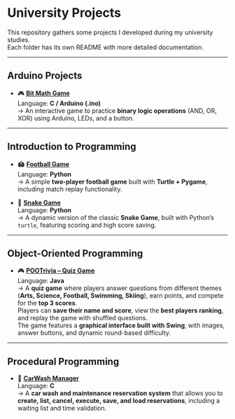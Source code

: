 # University Projects  

This repository gathers some projects I developed during my university studies.  
Each folder has its own README with more detailed documentation.  

---

## Arduino Projects
- 🎮 [**Bit Math Game**](arduino-project)  
  Language: **C / Arduino (.ino)**  
  → An interactive game to practice **binary logic operations** (AND, OR, XOR) using Arduino, LEDs, and a button.  


---

## Introduction to Programming
- 🏟️ [**Football Game**](introduction-to-programming/football)  
  Language: **Python**  
  → A simple **two-player football game** built with **Turtle + Pygame**, including match replay functionality.  

- 🐍 [**Snake Game**](introduction-to-programming/snake)  
  Language: **Python**  
  → A dynamic version of the classic **Snake Game**, built with Python’s `turtle`, featuring scoring and high score saving. 

--- 

## Object-Oriented Programming
- 🎮 [**POOTrivia – Quiz Game**](object-oriented-programming)  
  Language: **Java**  
  → A **quiz game** where players answer questions from different themes (**Arts, Science, Football, Swimming, Skiing**), earn points, and compete for the **top 3 scores**.  
  Players can **save their name and score**, view the **best players ranking**, and replay the game with shuffled questions.  
  The game features a **graphical interface built with Swing**, with images, answer buttons, and dynamic round-based difficulty.

---

## Procedural Programming
- 🚗 [**CarWash Manager**](procedural-programming)  
  Language: **C**  
  → A **car wash and maintenance reservation system** that allows you to **create, list, cancel, execute, save, and load reservations**, including a waiting list and time validation.  
